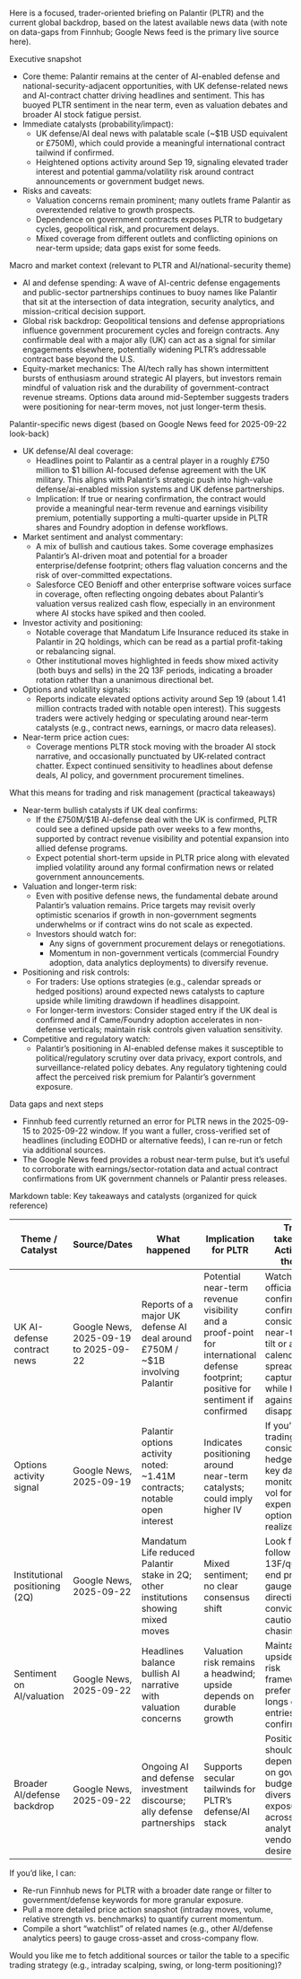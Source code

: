 Here is a focused, trader-oriented briefing on Palantir (PLTR) and the current global backdrop, based on the latest available news data (with note on data-gaps from Finnhub; Google News feed is the primary live source here).

Executive snapshot
- Core theme: Palantir remains at the center of AI-enabled defense and national-security-adjacent opportunities, with UK defense-related news and AI-contract chatter driving headlines and sentiment. This has buoyed PLTR sentiment in the near term, even as valuation debates and broader AI stock fatigue persist.
- Immediate catalysts (probability/impact): 
  - UK defense/AI deal news with palatable scale (~$1B USD equivalent or £750M), which could provide a meaningful international contract tailwind if confirmed.
  - Heightened options activity around Sep 19, signaling elevated trader interest and potential gamma/volatility risk around contract announcements or government budget news.
- Risks and caveats: 
  - Valuation concerns remain prominent; many outlets frame Palantir as overextended relative to growth prospects.
  - Dependence on government contracts exposes PLTR to budgetary cycles, geopolitical risk, and procurement delays.
  - Mixed coverage from different outlets and conflicting opinions on near-term upside; data gaps exist for some feeds.

Macro and market context (relevant to PLTR and AI/national-security theme)
- AI and defense spending: A wave of AI-centric defense engagements and public-sector partnerships continues to buoy names like Palantir that sit at the intersection of data integration, security analytics, and mission-critical decision support.
- Global risk backdrop: Geopolitical tensions and defense appropriations influence government procurement cycles and foreign contracts. Any confirmable deal with a major ally (UK) can act as a signal for similar engagements elsewhere, potentially widening PLTR’s addressable contract base beyond the U.S.
- Equity-market mechanics: The AI/tech rally has shown intermittent bursts of enthusiasm around strategic AI players, but investors remain mindful of valuation risk and the durability of government-contract revenue streams. Options data around mid-September suggests traders were positioning for near-term moves, not just longer-term thesis.

Palantir-specific news digest (based on Google News feed for 2025-09-22 look-back)
- UK defense/AI deal coverage:
  - Headlines point to Palantir as a central player in a roughly £750 million to $1 billion AI-focused defense agreement with the UK military. This aligns with Palantir’s strategic push into high-value defense/ai-enabled mission systems and UK defense partnerships.
  - Implication: If true or nearing confirmation, the contract would provide a meaningful near-term revenue and earnings visibility premium, potentially supporting a multi-quarter upside in PLTR shares and Foundry adoption in defense workflows.
- Market sentiment and analyst commentary:
  - A mix of bullish and cautious takes. Some coverage emphasizes Palantir’s AI-driven moat and potential for a broader enterprise/defense footprint; others flag valuation concerns and the risk of over-committed expectations.
  - Salesforce CEO Benioff and other enterprise software voices surface in coverage, often reflecting ongoing debates about Palantir’s valuation versus realized cash flow, especially in an environment where AI stocks have spiked and then cooled.
- Investor activity and positioning:
  - Notable coverage that Mandatum Life Insurance reduced its stake in Palantir in 2Q holdings, which can be read as a partial profit-taking or rebalancing signal.
  - Other institutional moves highlighted in feeds show mixed activity (both buys and sells) in the 2Q 13F periods, indicating a broader rotation rather than a unanimous directional bet.
- Options and volatility signals:
  - Reports indicate elevated options activity around Sep 19 (about 1.41 million contracts traded with notable open interest). This suggests traders were actively hedging or speculating around near-term catalysts (e.g., contract news, earnings, or macro data releases).
- Near-term price action cues:
  - Coverage mentions PLTR stock moving with the broader AI stock narrative, and occasionally punctuated by UK-related contract chatter. Expect continued sensitivity to headlines about defense deals, AI policy, and government procurement timelines.

What this means for trading and risk management (practical takeaways)
- Near-term bullish catalysts if UK deal confirms:
  - If the £750M/$1B AI-defense deal with the UK is confirmed, PLTR could see a defined upside path over weeks to a few months, supported by contract revenue visibility and potential expansion into allied defense programs.
  - Expect potential short-term upside in PLTR price along with elevated implied volatility around any formal confirmation news or related government announcements.
- Valuation and longer-term risk:
  - Even with positive defense news, the fundamental debate around Palantir’s valuation remains. Price targets may revisit overly optimistic scenarios if growth in non-government segments underwhelms or if contract wins do not scale as expected.
  - Investors should watch for:
    - Any signs of government procurement delays or renegotiations.
    - Momentum in non-government verticals (commercial Foundry adoption, data analytics deployments) to diversify revenue.
- Positioning and risk controls:
  - For traders: Use options strategies (e.g., calendar spreads or hedged positions) around expected news catalysts to capture upside while limiting drawdown if headlines disappoint.
  - For longer-term investors: Consider staged entry if the UK deal is confirmed and if Came/Foundry adoption accelerates in non-defense verticals; maintain risk controls given valuation sensitivity.
- Competitive and regulatory watch:
  - Palantir’s positioning in AI-enabled defense makes it susceptible to political/regulatory scrutiny over data privacy, export controls, and surveillance-related policy debates. Any regulatory tightening could affect the perceived risk premium for Palantir’s government exposure.

Data gaps and next steps
- Finnhub feed currently returned an error for PLTR news in the 2025-09-15 to 2025-09-22 window. If you want a fuller, cross-verified set of headlines (including EODHD or alternative feeds), I can re-run or fetch via additional sources.
- The Google News feed provides a robust near-term pulse, but it’s useful to corroborate with earnings/sector-rotation data and actual contract confirmations from UK government channels or Palantir press releases.

Markdown table: Key takeaways and catalysts (organized for quick reference)

| Theme / Catalyst | Source/Dates | What happened | Implication for PLTR | Trader takeaway / Actionable thought |
|---|---|---|---|---|
| UK AI-defense contract news | Google News, 2025-09-19 to 2025-09-22 | Reports of a major UK defense AI deal around £750M / ~$1B involving Palantir | Potential near-term revenue visibility and a proof-point for international defense footprint; positive for sentiment if confirmed | Watch for official confirmation; if confirmed, consider a near-term long tilt or a calendar spread to capture upside while hedging against disappointment |
| Options activity signal | Google News, 2025-09-19 | Palantir options activity noted: ~1.41M contracts; notable open interest | Indicates positioning around near-term catalysts; could imply higher IV | If you’re trading, consider hedges around key dates; monitor implied vol for expensive options vs. realized moves |
| Institutional positioning (2Q) | Google News, 2025-09-22 | Mandatum Life reduced Palantir stake in 2Q; other institutions showing mixed moves | Mixed sentiment; no clear consensus shift | Look for follow-up 13F/quarter-end prints to gauge directional conviction; use caution in chasing hype |
| Sentiment on AI/valuation | Google News, 2025-09-22 | Headlines balance bullish AI narrative with valuation concerns | Valuation risk remains a headwind; upside depends on durable growth | Maintain an upside-limited risk framework; prefer hedged longs or partial entries until confirmations |
| Broader AI/defense backdrop | Google News, 2025-09-22 | Ongoing AI and defense investment discourse; ally defense partnerships | Supports secular tailwinds for PLTR’s defense/AI stack | Position sizing should reflect dependency on government budgets; diversify exposure across AI analytics vendors if desired |

If you’d like, I can:
- Re-run Finnhub news for PLTR with a broader date range or filter to government/defense keywords for more granular exposure.
- Pull a more detailed price action snapshot (intraday moves, volume, relative strength vs. benchmarks) to quantify current momentum.
- Compile a short “watchlist” of related names (e.g., other AI/defense analytics peers) to gauge cross-asset and cross-company flow.

Would you like me to fetch additional sources or tailor the table to a specific trading strategy (e.g., intraday scalping, swing, or long-term positioning)?